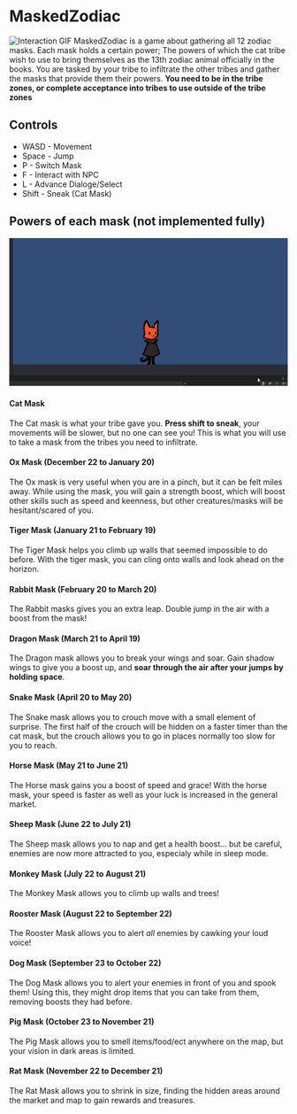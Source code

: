 # MaskedZodiac
![Interaction GIF](https://github.com/AlexaRoseA/MaskedZodiac/blob/master/Images%20of%20Game/With%20NPCs.gif)
MaskedZodiac is a game about gathering all 12 zodiac masks. Each mask holds a certain power; The powers of which the cat tribe wish to use to bring themselves as the 13th zodiac animal officially in the books. You are tasked by your tribe to infiltrate the other tribes and gather the masks that provide them their powers. **You need to be in the tribe zones, or complete acceptance into tribes to use outside of the tribe zones**

## Controls
* WASD - Movement
* Space - Jump
* P  - Switch Mask
* F - Interact with NPC
* L - Advance Dialoge/Select
* Shift - Sneak (Cat Mask)

## Powers of each mask (not implemented fully)
![Mask Switch GIF](https://github.com/AlexaRoseA/MaskedZodiac/blob/master/Images%20of%20Game/MaskSwitcher.gif)

#### Cat Mask
The Cat mask is what your tribe gave you. **Press shift to sneak**, your movements will be slower, but no one can see you! This is what you will use to take a mask from the tribes you need to infiltrate. 

#### Ox Mask (December 22 to January 20)
The Ox mask is very useful when you are in a pinch, but it can be felt miles away. While using the mask, you will gain a strength boost, which will boost other skills such as speed and keenness, but other creatures/masks will be hesitant/scared of you. 

#### Tiger Mask (January 21 to February 19)
The Tiger Mask helps you climb up walls that seemed impossible to do before. With the tiger mask, you can cling onto walls and look ahead on the horizon.

#### Rabbit Mask (February 20 to March 20)
The Rabbit masks gives you an extra leap. Double jump in the air with a boost from the mask!

#### Dragon Mask (March 21 to April 19)
The Dragon mask allows you to break your wings and soar. Gain shadow wings to give you a boost up, and **soar through the air after your jumps by holding space**.

#### Snake Mask (April 20 to May 20)
The Snake mask allows you to crouch move with a small element of surprise. The first half of the crouch will be hidden on a faster timer than the cat mask, but the crouch allows you to go in places normally too slow for you to reach.

#### Horse Mask (May 21 to June 21)
The Horse mask gains you a boost of speed and grace! With the horse mask, your speed is faster as well as your luck is increased in the general market.

#### Sheep Mask (June 22 to July 21)
The Sheep mask allows you to nap and get a health boost... but be careful, enemies are now more attracted to you, especialy while in sleep mode.

#### Monkey Mask (July 22 to August 21)
The Monkey Mask allows you to climb up walls and trees! 

#### Rooster Mask (August 22 to September 22)
The Rooster Mask allows you to alert *all* enemies by cawking your loud voice!

#### Dog Mask (September 23 to October 22)
The Dog Mask allows you to alert your enemies in front of you and spook them! Using this, they might drop items that you can take from them, removing boosts they had before.

#### Pig Mask (October 23 to November 21)
The Pig Mask allows you to smell items/food/ect anywhere on the map, but your vision in dark areas is limited.

#### Rat Mask (November 22 to December 21)
The Rat Mask allows you to shrink in size, finding the hidden areas around the market and map to gain rewards and treasures.
